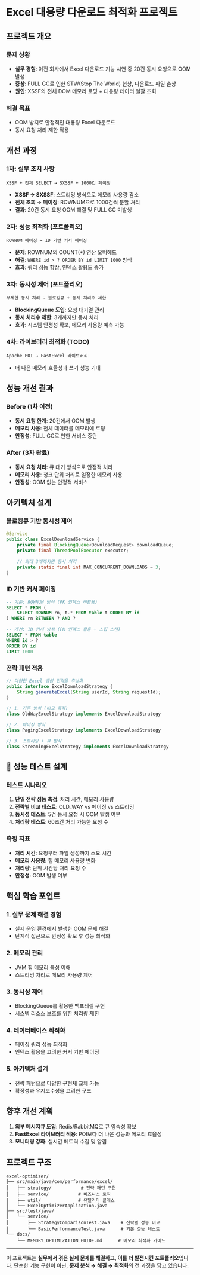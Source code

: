 # Excel 대용량 다운로드 최적화 프로젝트

## 프로젝트 개요

### 문제 상황
- **실무 경험**: 이전 회사에서 Excel 다운로드 기능 시연 중 20건 동시 요청으로 OOM 발생
- **증상**: FULL GC로 인한 STW(Stop The World) 현상, 다운로드 파일 손상
- **원인**: XSSF의 전체 DOM 메모리 로딩 + 대용량 데이터 일괄 조회

### 해결 목표
- OOM 방지로 안정적인 대용량 Excel 다운로드
- 동시 요청 처리 제한 적용

## 개선 과정

### 1차: 실무 조치 사항
```
XSSF + 전체 SELECT → SXSSF + 1000건 페이징
```
- **XSSF → SXSSF**: 스트리밍 방식으로 메모리 사용량 감소
- **전체 조회 → 페이징**: ROWNUM으로 1000건씩 분할 처리
- **결과**: 20건 동시 요청 OOM 해결 및 FULL GC 미발생

### 2차: 성능 최적화 (포트폴리오)
```
ROWNUM 페이징 → ID 기반 커서 페이징
```
- **문제**: ROWNUM의 COUNT(*) 연산 오버헤드
- **해결**: `WHERE id > ? ORDER BY id LIMIT 1000` 방식
- **효과**: 쿼리 성능 향상, 인덱스 활용도 증가

### 3차: 동시성 제어 (포트폴리오)
```
무제한 동시 처리 → 블로킹큐 + 동시 처리수 제한
```
- **BlockingQueue 도입**: 요청 대기열 관리
- **동시 처리수 제한**: 3개까지만 동시 처리
- **효과**: 시스템 안정성 확보, 메모리 사용량 예측 가능

### 4차: 라이브러리 최적화 (TODO)
```
Apache POI → FastExcel 라이브러리
```
- 더 나은 메모리 효율성과 쓰기 성능 기대

## 성능 개선 결과

### Before (1차 이전)
- **동시 요청 한계**: 20건에서 OOM 발생
- **메모리 사용**: 전체 데이터를 메모리에 로딩
- **안정성**: FULL GC로 인한 서비스 중단

### After (3차 완료)
- **동시 요청 처리**: 큐 대기 방식으로 안정적 처리
- **메모리 사용**: 청크 단위 처리로 일정한 메모리 사용
- **안정성**: OOM 없는 안정적 서비스

## 아키텍처 설계

### 블로킹큐 기반 동시성 제어
```java
@Service
public class ExcelDownloadService {
    private final BlockingQueue<DownloadRequest> downloadQueue;
    private final ThreadPoolExecutor executor;
    
    // 최대 3개까지만 동시 처리
    private static final int MAX_CONCURRENT_DOWNLOADS = 3;
}
```

### ID 기반 커서 페이징
```sql
-- 기존: ROWNUM 방식 (PK 인덱스 비활용)
SELECT * FROM (
    SELECT ROWNUM rn, t.* FROM table t ORDER BY id
) WHERE rn BETWEEN ? AND ?

-- 개선: ID 커서 방식 (PK 인덱스 활용 + 스킵 스캔)
SELECT * FROM table 
WHERE id > ? 
ORDER BY id 
LIMIT 1000
```

### 전략 패턴 적용
```java
// 다양한 Excel 생성 전략을 추상화
public interface ExcelDownloadStrategy {
    String generateExcel(String userId, String requestId);
}

// 1. 기존 방식 (비교 목적)
class OldWayExcelStrategy implements ExcelDownloadStrategy

// 2. 페이징 방식  
class PagingExcelStrategy implements ExcelDownloadStrategy

// 3. 스트리밍 + 큐 방식
class StreamingExcelStrategy implements ExcelDownloadStrategy
```

## 🧪 성능 테스트 설계

### 테스트 시나리오
1. **단일 전략 성능 측정**: 처리 시간, 메모리 사용량
2. **전략별 비교 테스트**: OLD_WAY vs 페이징 vs 스트리밍
3. **동시성 테스트**: 5건 동시 요청 시 OOM 발생 여부
4. **처리량 테스트**: 60초간 처리 가능한 요청 수

### 측정 지표
- **처리 시간**: 요청부터 파일 생성까지 소요 시간
- **메모리 사용량**: 힙 메모리 사용량 변화
- **처리량**: 단위 시간당 처리 요청 수
- **안정성**: OOM 발생 여부

## 핵심 학습 포인트

### 1. 실무 문제 해결 경험
- 실제 운영 환경에서 발생한 OOM 문제 해결
- 단계적 접근으로 안정성 확보 후 성능 최적화

### 2. 메모리 관리
- JVM 힙 메모리 특성 이해
- 스트리밍 처리로 메모리 사용량 제어

### 3. 동시성 제어
- BlockingQueue를 활용한 백프레셀 구현
- 시스템 리소스 보호를 위한 처리량 제한

### 4. 데이터베이스 최적화
- 페이징 쿼리 성능 최적화
- 인덱스 활용을 고려한 커서 기반 페이징

### 5. 아키텍처 설계
- 전략 패턴으로 다양한 구현체 교체 가능
- 확장성과 유지보수성을 고려한 구조

## 향후 개선 계획

1. **외부 메시지큐 도입**: Redis/RabbitMQ로 큐 영속성 확보
2. **FastExcel 라이브러리 적용**: POI보다 더 나은 성능과 메모리 효율성
3. **모니터링 강화**: 실시간 메트릭 수집 및 알림

## 프로젝트 구조

```
excel-optimizer/
├── src/main/java/com/performance/excel/
│   ├── strategy/           # 전략 패턴 구현
│   ├── service/           # 비즈니스 로직
│   ├── util/              # 유틸리티 클래스
│   └── ExcelOptimizerApplication.java
├── src/test/java/
│   └── service/
│       ├── StrategyComparisonTest.java    # 전략별 성능 비교
│       └── BasicPerformanceTest.java      # 기본 성능 테스트
└── docs/
    └── MEMORY_OPTIMIZATION_GUIDE.md      # 메모리 최적화 가이드
```

---

이 프로젝트는 **실무에서 겪은 실제 문제를 해결하고, 이를 더 발전시킨 포트폴리오**입니다. 단순한 기능 구현이 아닌, **문제 분석 → 해결 → 최적화**의 전 과정을 담고 있습니다.